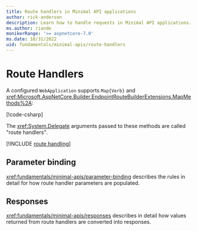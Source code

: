 ```yaml
---
title: Route handlers in Minimal API applications
author: rick-anderson
description: Learn how to handle requests in Minimal API applications.
ms.author: riande
monikerRange: '>= aspnetcore-7.0'
ms.date: 10/31/2022
uid: fundamentals/minimal-apis/route-handlers
---
```


# Route Handlers

A configured `WebApplication` supports `Map{Verb}` and <xref:Microsoft.AspNetCore.Builder.EndpointRouteBuilderExtensions.MapMethods%2A>:

[!code-csharp[](minimal-apis/7.0-samples/WebMinAPIs/Program.cs?name=snippet_r1)]

The <xref:System.Delegate> arguments passed to these methods are called "route handlers".

[!INCLUDE [route handling](includes/route-handling.md)]

## Parameter binding

<xref:fundamentals/minimal-apis/parameter-binding> describes the rules in detail for how route handler parameters are populated.

## Responses

<xref:fundamentals/minimal-apis/responses> describes in detail how values returned from route handlers are converted into responses.

